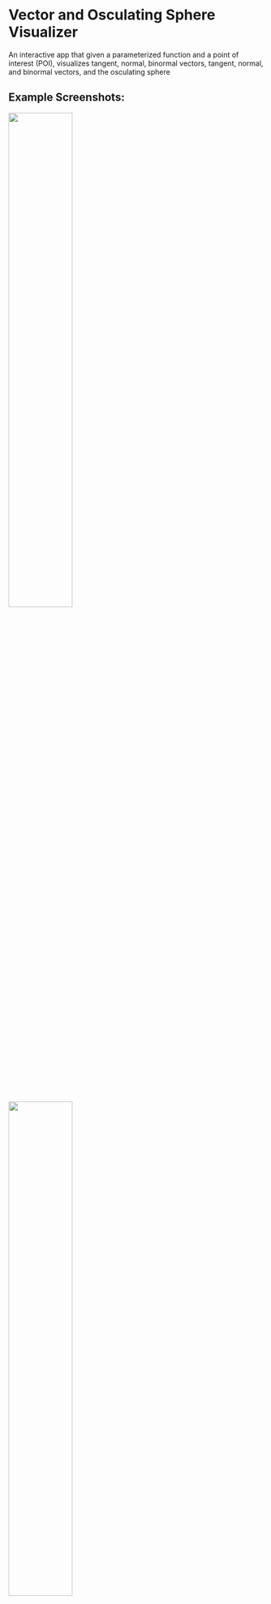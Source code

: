 # Vector and Osculating Sphere Visualizer
An interactive app that given a parameterized function and a point of interest (POI), visualizes tangent, normal, binormal vectors, tangent, normal, and binormal vectors, and the osculating sphere

## Example Screenshots:

<img src="https://user-images.githubusercontent.com/35969859/228985113-b4c7cac3-9c03-4864-af5c-3a4d34e17980.png" width = 50% height = 50%>

<img src="https://user-images.githubusercontent.com/35969859/228985958-9dba957a-cb7d-4e97-a8bd-723becc667a2.png" width = 50% height = 50%>

<img src="https://user-images.githubusercontent.com/35969859/228986122-eeeec5d4-719b-497f-8e11-bbcbb2937f95.png" width = 50% height = 50%>




